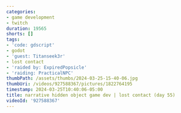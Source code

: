 ```yaml
---
categories:
- game development
- twitch
duration: 19565
shorts: []
tags:
- 'code: gdscript'
- godot
- 'guest: Titanseek3r'
- lost contact
- 'raided by: ExpiredPopsicle'
- 'raiding: PracticalNPC'
thumbPath: /assets/thumbs/2024-03-25-15-40-06.jpg
thumbUri: /videos/927588367/pictures/1822764195
timestamp: 2024-03-25T10:40:06-05:00
title: narrative hidden object game dev | lost contact (day 55)
videoId: '927588367'
---
```

